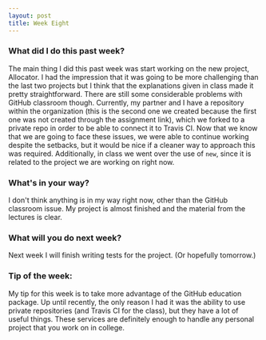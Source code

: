 ```yaml
---
layout: post
title: Week Eight
---
```


### What did I do this past week?
The main thing I did this past week was start working on the new project, Allocator. I had the impression that it was going to be more challenging than the last two projects but I think that the explanations given in class made it pretty straightforward. There are still some considerable problems with GitHub classroom though. Currently, my partner and I have a repository within the organization (this is the second one we created because the first one was not created through the assignment link), which we forked to a private repo in order to be able to connect it to Travis CI. Now that we know that we are going to face these issues, we were able to continue working despite the setbacks, but it would be nice if a cleaner way to approach this was required. Additionally, in class we went over the use of `new`, since it is related to the project we are working on right now.

### What's in your way?
I don't think anything is in my way right now, other than the GitHub classroom issue. My project is almost finished and the material from the lectures is clear.

### What will you do next week?
Next week I will finish writing tests for the project. (Or hopefully tomorrow.)

### Tip of the week:
My tip for this week is to take more advantage of the GitHub education package. Up until recently, the only reason I had it was the ability to use private repositories (and Travis CI for the class), but they have a lot of useful things. These services are definitely enough to handle any personal project that you work on in college.
